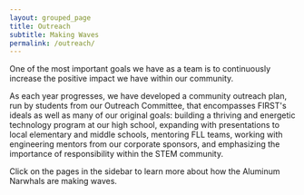 ```yaml
---
layout: grouped_page
title: Outreach
subtitle: Making Waves
permalink: /outreach/
---
```


One of the most important goals we have as a team is to continuously increase the positive impact we have within our community. 

As each year progresses, we have developed a community outreach plan, run by students from our Outreach Committee, that encompasses FIRST's ideals as well as many of our original goals: building a thriving and energetic technology program at our high school, expanding with presentations to local elementary and middle schools, mentoring FLL teams, working with engineering mentors from our corporate sponsors, and emphasizing the importance of responsibility within the STEM community.

Click on the pages in the sidebar to learn more about how the Aluminum Narwhals are making waves.
